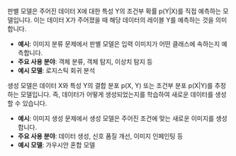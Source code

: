 판별 모델은 주어진 데이터 X에 대한 특성 Y의 조건부 확률 p(Y|X)를 직접 예측하는 모델입니다. 이는 데이터 X가 주어졌을 때 해당 데이터의 레이블 Y를 예측하는 것을 의미합니다.

*   **예시**: 이미지 분류 문제에서 판별 모델은 입력 이미지가 어떤 클래스에 속하는지 예측합니다.
*   **주요 사용 분야**: 객체 분류, 객체 탐지, 이상치 탐지 등
*   **예시 모델**: 로지스틱 회귀 분석

생성 모델은 데이터 X와 특성 Y의 결합 분포 p(X, Y) 또는 조건부 분포 p(X|Y)를 추정하는 모델입니다. 즉, 데이터가 어떻게 생성되었는지를 학습하여 새로운 데이터를 생성할 수 있습니다.

*   **예시**: 이미지 생성 문제에서 생성 모델은 주어진 조건에 맞는 새로운 이미지를 생성합니다.
*   **주요 사용 분야**: 데이터 생성, 신호 품질 개선, 이미지 인페인팅 등
*   **예시 모델**: 가우시안 혼합 모델

